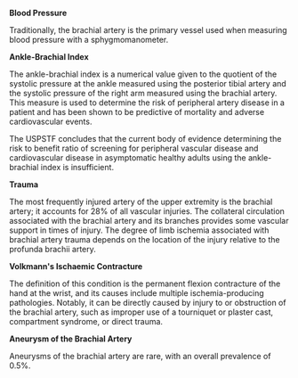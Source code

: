 **Blood Pressure**

Traditionally, the brachial artery is the primary vessel used when measuring blood pressure with a sphygmomanometer.

**Ankle-Brachial Index**

The ankle-brachial index is a numerical value given to the quotient of the systolic pressure at the ankle measured using the posterior tibial artery and the systolic pressure of the right arm measured using the brachial artery. This measure is used to determine the risk of peripheral artery disease in a patient and has been shown to be predictive of mortality and adverse cardiovascular events.

The USPSTF concludes that the current body of evidence determining the risk to benefit ratio of screening for peripheral vascular disease and cardiovascular disease in asymptomatic healthy adults using the ankle-brachial index is insufficient.

**Trauma**

The most frequently injured artery of the upper extremity is the brachial artery; it accounts for 28% of all vascular injuries. The collateral circulation associated with the brachial artery and its branches provides some vascular support in times of injury. The degree of limb ischemia associated with brachial artery trauma depends on the location of the injury relative to the profunda brachii artery.

**Volkmann's Ischaemic Contracture**

The definition of this condition is the permanent flexion contracture of the hand at the wrist, and its causes include multiple ischemia-producing pathologies. Notably, it can be directly caused by injury to or obstruction of the brachial artery, such as improper use of a tourniquet or plaster cast, compartment syndrome, or direct trauma.

**Aneurysm of the Brachial Artery**

Aneurysms of the brachial artery are rare, with an overall prevalence of 0.5%.
